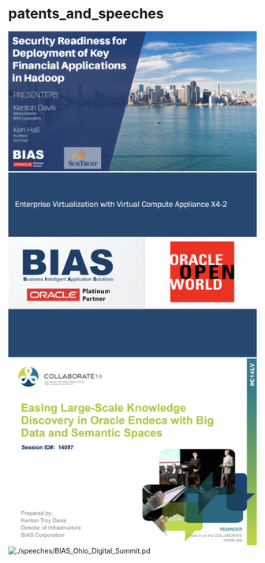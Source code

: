 # patents_and_speeches

<a href="./speeches/Security_Readiness_for_Deployment_of_Key_Financial_Applications_in_Hadoop_2.pdf">
 <img src="./images/speech_oracle_openworld_1.png" ref="./speeches/Security_Readiness_for_Deployment_of_Key_Financial_Applications_in_Hadoop_2.pdf"/><br>
</a>
<img src="./images/speech_oracle_openworld_2.png" alt="./speeches/CON4437_Davis-Enterprise_Virtualization_with_OVCA_CON4437.pdf"/><br>
<img src="./images/speech_oracle_collab.png" alt="./speeches/collab14_kenton_troy_davis.pdf"/><br>
<img src="./images/speech_ohio_digital_summit.png" alt="./speeches/BIAS_Ohio_Digital_Summit.pd"/><br>





